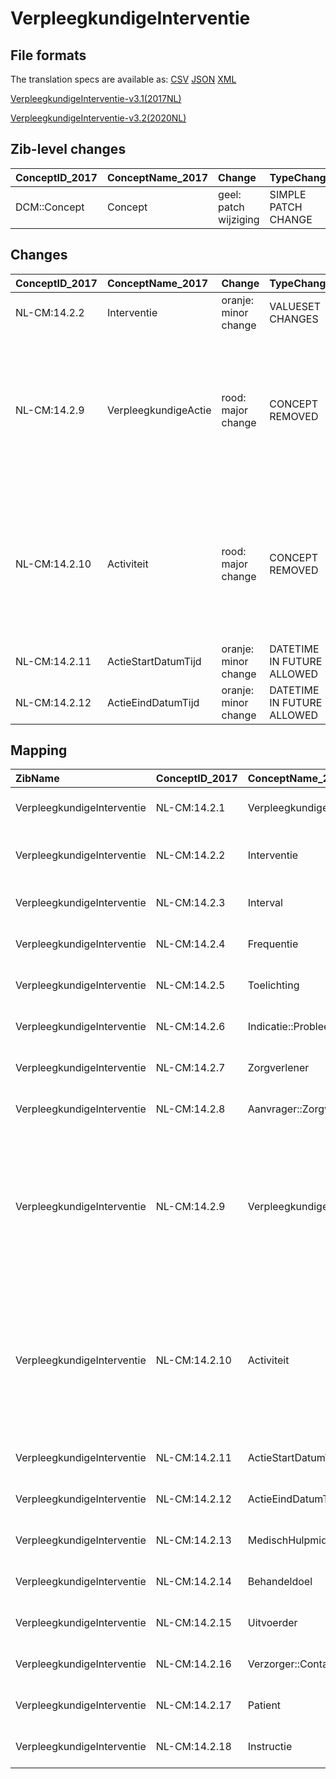 # VerpleegkundigeInterventie
## File formats

The translation specs are available as: 
[CSV](../csv/VerpleegkundigeInterventie.csv) [JSON](../json/VerpleegkundigeInterventie.json) [XML](../xml/VerpleegkundigeInterventie.xml)



[VerpleegkundigeInterventie-v3.1(2017NL)](https://zibs.nl/wiki/VerpleegkundigeInterventie-v3.1(2017NL))

[VerpleegkundigeInterventie-v3.2(2020NL)](https://zibs.nl/wiki/VerpleegkundigeInterventie-v3.2(2020NL))







## Zib-level changes

| ConceptID_2017   | ConceptName_2017   | Change                | TypeChange          | Omschrijving                         |
|:-----------------|:-------------------|:----------------------|:--------------------|:-------------------------------------|
| DCM::Concept     | Concept            | geel: patch wijziging | SIMPLE PATCH CHANGE | Tekstwijziging defintie van concept. |

## Changes

| ConceptID_2017   | ConceptName_2017     | Change               | TypeChange                 | Impact_heen   | TRANSLATIE_spec_heen                  | Impact_terug   | TRANSLATIE_spec_terug                                              | Omschrijving                                                                                                                                                                                                                                                             |
|:-----------------|:---------------------|:---------------------|:---------------------------|:--------------|:--------------------------------------|:---------------|:-------------------------------------------------------------------|:-------------------------------------------------------------------------------------------------------------------------------------------------------------------------------------------------------------------------------------------------------------------------|
| NL-CM:14.2.2     | Interventie          | oranje: minor change | VALUESET CHANGES           | Low           | valuesets 2017 -> valueset 2020 regel | Medium         | valuesets 2017 <- valueset 2020 regel                              | beschrijving concept aangepast en NIC codelijst is vervallen                                                                                                                                                                                                             |
| NL-CM:14.2.9     | VerpleegkundigeActie | rood: major change   | CONCEPT REMOVED            | High          |                                       | Low            |                                                                    | Het tussenliggende VerpleegkundigeActie niveau (container) met bijbehorende omschrijving (Activiteit) is verwijderd en alle overige data-elementen die aan VerpleegkundigeActie verbonden waren zijn nu direct gekoppeld aan het rootconcept VerpleegkundigeInterventie. |
| NL-CM:14.2.10    | Activiteit           | rood: major change   | CONCEPT REMOVED            | High          |                                       | Low            |                                                                    | Het tussenliggende VerpleegkundigeActie niveau (container) met bijbehorende omschrijving (Activiteit) is verwijderd en alle overige data-elementen die aan VerpleegkundigeActie verbonden waren zijn nu direct gekoppeld aan het rootconcept VerpleegkundigeInterventie. |
| NL-CM:14.2.11    | ActieStartDatumTijd  | oranje: minor change | DATETIME IN FUTURE ALLOWED | Low           |                                       | Medium         | IF [datetime]> TODAY> remove check for dates in future on 2017 zib | datum in toekomst nu toegestaan                                                                                                                                                                                                                                          |
| NL-CM:14.2.12    | ActieEindDatumTijd   | oranje: minor change | DATETIME IN FUTURE ALLOWED | Low           |                                       | Medium         | IF [datetime]> TODAY> remove check for dates in future on 2017 zib | datum in toekomst nu toegestaan                                                                                                                                                                                                                                          |

## Mapping

| ZibName                    | ConceptID_2017   | ConceptName_2017           | Codelists_2017                                       | Change                  | ConceptID_2020   | ConceptName_2020               | Codelists_2020             | Bits               | Omschrijving                                                                                                                                                                                                                                                             | TypeChange                 | Impact_heen   | TRANSLATIE_spec_heen                  | Impact_terug   | TRANSLATIE_spec_terug                                              |
|:---------------------------|:-----------------|:---------------------------|:-----------------------------------------------------|:------------------------|:-----------------|:-------------------------------|:---------------------------|:-------------------|:-------------------------------------------------------------------------------------------------------------------------------------------------------------------------------------------------------------------------------------------------------------------------|:---------------------------|:--------------|:--------------------------------------|:---------------|:-------------------------------------------------------------------|
| VerpleegkundigeInterventie | NL-CM:14.2.1     | VerpleegkundigeInterventie |                                                      | groen: geen wijzigingen | NL-CM:14.2.1     | VerpleegkundigeInterventie     |                            |                    |                                                                                                                                                                                                                                                                          | NO CHANGE                  |               |                                       |                |                                                                    |
| VerpleegkundigeInterventie | NL-CM:14.2.2     | Interventie                | InterventieNICCodelijst ; InterventieSnomedCodelijst | oranje: minor change    | NL-CM:14.2.2     | Interventie                    | InterventieSnomedCodelijst | ZIB-728 ; ZIB-1252 | beschrijving concept aangepast en NIC codelijst is vervallen                                                                                                                                                                                                             | VALUESET CHANGES           | Low           | valuesets 2017 -> valueset 2020 regel | Medium         | valuesets 2017 <- valueset 2020 regel                              |
| VerpleegkundigeInterventie | NL-CM:14.2.3     | Interval                   |                                                      | groen: geen wijzigingen | NL-CM:14.2.3     | Interval                       |                            |                    |                                                                                                                                                                                                                                                                          | NO CHANGE                  |               |                                       |                |                                                                    |
| VerpleegkundigeInterventie | NL-CM:14.2.4     | Frequentie                 |                                                      | groen: geen wijzigingen | NL-CM:14.2.4     | Frequentie                     |                            |                    |                                                                                                                                                                                                                                                                          | NO CHANGE                  |               |                                       |                |                                                                    |
| VerpleegkundigeInterventie | NL-CM:14.2.5     | Toelichting                |                                                      | groen: geen wijzigingen | NL-CM:14.2.5     | Toelichting                    |                            |                    |                                                                                                                                                                                                                                                                          | NO CHANGE                  |               |                                       |                |                                                                    |
| VerpleegkundigeInterventie | NL-CM:14.2.6     | Indicatie::Probleem        |                                                      | groen: geen wijzigingen | NL-CM:14.2.6     | Indicatie::Probleem            |                            |                    |                                                                                                                                                                                                                                                                          | NO CHANGE                  |               |                                       |                |                                                                    |
| VerpleegkundigeInterventie | NL-CM:14.2.7     | Zorgverlener               |                                                      | groen: geen wijzigingen | NL-CM:14.2.7     | Zorgverlener                   |                            |                    |                                                                                                                                                                                                                                                                          | NO CHANGE                  |               |                                       |                |                                                                    |
| VerpleegkundigeInterventie | NL-CM:14.2.8     | Aanvrager::Zorgverlener    |                                                      | groen: geen wijzigingen | NL-CM:14.2.8     | Aanvrager::Zorgverlener        |                            |                    |                                                                                                                                                                                                                                                                          | NO CHANGE                  |               |                                       |                |                                                                    |
| VerpleegkundigeInterventie | NL-CM:14.2.9     | VerpleegkundigeActie       |                                                      | rood: major change      | NL-CM:14.2.9     | **concept verwijderd in 2020** |                            | ZIB-728            | Het tussenliggende VerpleegkundigeActie niveau (container) met bijbehorende omschrijving (Activiteit) is verwijderd en alle overige data-elementen die aan VerpleegkundigeActie verbonden waren zijn nu direct gekoppeld aan het rootconcept VerpleegkundigeInterventie. | CONCEPT REMOVED            | High          |                                       | Low            |                                                                    |
| VerpleegkundigeInterventie | NL-CM:14.2.10    | Activiteit                 |                                                      | rood: major change      | NL-CM:14.2.10    | **concept verwijderd in 2020** |                            | ZIB-728            | Het tussenliggende VerpleegkundigeActie niveau (container) met bijbehorende omschrijving (Activiteit) is verwijderd en alle overige data-elementen die aan VerpleegkundigeActie verbonden waren zijn nu direct gekoppeld aan het rootconcept VerpleegkundigeInterventie. | CONCEPT REMOVED            | High          |                                       | Low            |                                                                    |
| VerpleegkundigeInterventie | NL-CM:14.2.11    | ActieStartDatumTijd        |                                                      | oranje: minor change    | NL-CM:14.2.11    | ActieStartDatumTijd            |                            | ZIB-821            | datum in toekomst nu toegestaan                                                                                                                                                                                                                                          | DATETIME IN FUTURE ALLOWED | Low           |                                       | Medium         | IF [datetime]> TODAY> remove check for dates in future on 2017 zib |
| VerpleegkundigeInterventie | NL-CM:14.2.12    | ActieEindDatumTijd         |                                                      | oranje: minor change    | NL-CM:14.2.12    | ActieEindDatumTijd             |                            | ZIB-821            | datum in toekomst nu toegestaan                                                                                                                                                                                                                                          | DATETIME IN FUTURE ALLOWED | Low           |                                       | Medium         | IF [datetime]> TODAY> remove check for dates in future on 2017 zib |
| VerpleegkundigeInterventie | NL-CM:14.2.13    | MedischHulpmiddel          |                                                      | groen: geen wijzigingen | NL-CM:14.2.13    | MedischHulpmiddel              |                            |                    |                                                                                                                                                                                                                                                                          | NO CHANGE                  |               |                                       |                |                                                                    |
| VerpleegkundigeInterventie | NL-CM:14.2.14    | Behandeldoel               |                                                      | groen: geen wijzigingen | NL-CM:14.2.14    | Behandeldoel                   |                            |                    |                                                                                                                                                                                                                                                                          | NO CHANGE                  |               |                                       |                |                                                                    |
| VerpleegkundigeInterventie | NL-CM:14.2.15    | Uitvoerder                 |                                                      | groen: geen wijzigingen | NL-CM:14.2.15    | Uitvoerder                     |                            |                    |                                                                                                                                                                                                                                                                          | NO CHANGE                  |               |                                       |                |                                                                    |
| VerpleegkundigeInterventie | NL-CM:14.2.16    | Verzorger::ContactPersoon  |                                                      | groen: geen wijzigingen | NL-CM:14.2.16    | Verzorger::ContactPersoon      |                            |                    |                                                                                                                                                                                                                                                                          | NO CHANGE                  |               |                                       |                |                                                                    |
| VerpleegkundigeInterventie | NL-CM:14.2.17    | Patient                    |                                                      | groen: geen wijzigingen | NL-CM:14.2.17    | Patient                        |                            |                    |                                                                                                                                                                                                                                                                          | NO CHANGE                  |               |                                       |                |                                                                    |
| VerpleegkundigeInterventie | NL-CM:14.2.18    | Instructie                 |                                                      | groen: geen wijzigingen | NL-CM:14.2.18    | Instructie                     |                            |                    |                                                                                                                                                                                                                                                                          | NO CHANGE                  |               |                                       |                |                                                                    |

